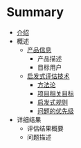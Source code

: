 # Summary

* [介绍](README.md)
* 概述
    * [产品信息](产品信息.md)
        * 产品描述
        * 目标用户
    * [启发式评估技术](启发式评估技术.md)
        * [方法论](方法论.md)
        * [项目相关目标](项目相关目标.md)
        * [启发式规则](启发式规则.md)
        * [问题的优先级](问题的优先级.md)
* 详细结果
    * 评估结果概要
    * 问题描述

